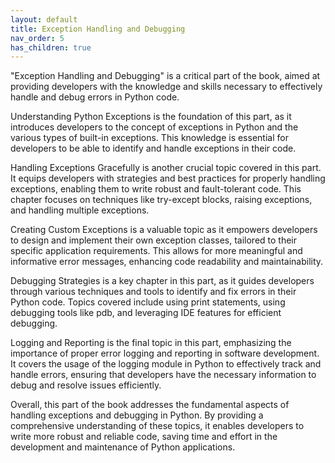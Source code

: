 ```yaml
---
layout: default
title: Exception Handling and Debugging
nav_order: 5
has_children: true
---
```

"Exception Handling and Debugging" is a critical part of the book, aimed at providing developers with the knowledge and skills necessary to effectively handle and debug errors in Python code. 

Understanding Python Exceptions is the foundation of this part, as it introduces developers to the concept of exceptions in Python and the various types of built-in exceptions. This knowledge is essential for developers to be able to identify and handle exceptions in their code.

Handling Exceptions Gracefully is another crucial topic covered in this part. It equips developers with strategies and best practices for properly handling exceptions, enabling them to write robust and fault-tolerant code. This chapter focuses on techniques like try-except blocks, raising exceptions, and handling multiple exceptions.

Creating Custom Exceptions is a valuable topic as it empowers developers to design and implement their own exception classes, tailored to their specific application requirements. This allows for more meaningful and informative error messages, enhancing code readability and maintainability.

Debugging Strategies is a key chapter in this part, as it guides developers through various techniques and tools to identify and fix errors in their Python code. Topics covered include using print statements, using debugging tools like pdb, and leveraging IDE features for efficient debugging.

Logging and Reporting is the final topic in this part, emphasizing the importance of proper error logging and reporting in software development. It covers the usage of the logging module in Python to effectively track and handle errors, ensuring that developers have the necessary information to debug and resolve issues efficiently.

Overall, this part of the book addresses the fundamental aspects of handling exceptions and debugging in Python. By providing a comprehensive understanding of these topics, it enables developers to write more robust and reliable code, saving time and effort in the development and maintenance of Python applications.